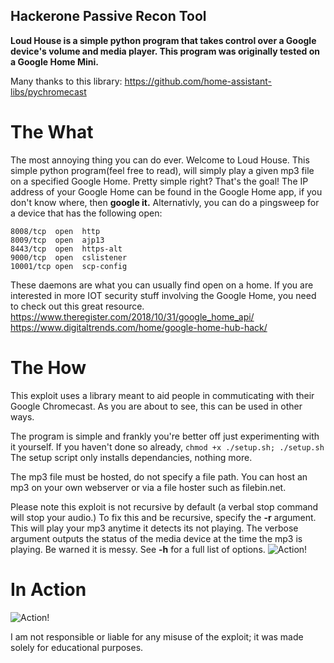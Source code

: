 ## Hackerone Passive Recon Tool
**Loud House is a simple python program that takes control over a Google device's volume and media player. This program was originally tested on a Google Home Mini.**

Many thanks to this library: https://github.com/home-assistant-libs/pychromecast

# The What
The most annoying thing you can do ever. Welcome to Loud House. This simple python program(feel free to read), will simply play a given mp3 file on a specified Google Home.
Pretty simple right? That's the goal! The IP address of your Google Home can be found in the Google Home app, if you don't know where, then **google it.**
Alternativly, you can do a pingsweep for a device that has the following open:
```
8008/tcp  open  http
8009/tcp  open  ajp13
8443/tcp  open  https-alt
9000/tcp  open  cslistener
10001/tcp open  scp-config
```
These daemons are what you can usually find open on a home.
If you are interested in more IOT security stuff involving the Google Home, you need to check out this great resource.
https://www.theregister.com/2018/10/31/google_home_api/
https://www.digitaltrends.com/home/google-home-hub-hack/

# The How
This exploit uses a library meant to aid people in commuticating with their Google Chromecast.
As you are about to see, this can be used in other ways.

The program is simple and frankly you're better off just experimenting with it yourself.
If you haven't done so already, ```chmod +x ./setup.sh; ./setup.sh```
The setup script only installs dependancies, nothing more.

The mp3 file must be hosted, do not specify a file path. You can host an mp3 on your own webserver or via a file hoster such as filebin.net.

Please note this exploit is not recursive by default (a verbal stop command will stop your audio.) To fix this and be recursive, specify the **-r** argument. This will play your mp3 anytime it detects its not playing.
The verbose argument outputs the status of the media device at the time the mp3 is playing. Be warned it is messy.
See **-h** for a full list of options.
![Action!](https://i.ibb.co/bKNbBWk/image.png "usuage")

# In Action
![Action!](https://i.ibb.co/vLTYSwL/Screenshot-at-2020-10-29-22-06-07.png "example")


I am not responsible or liable for any misuse of the exploit; it was made solely for educational purposes.
